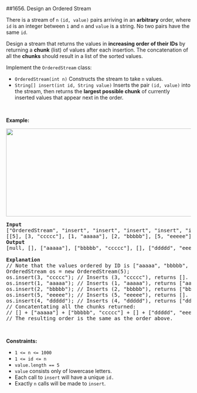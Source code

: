 ##1656. Design an Ordered Stream
<p>There is a stream of <code>n</code> <code>(id, value)</code> pairs arriving in an <strong>arbitrary</strong> order, where <code>id</code> is an integer between <code>1</code> and <code>n</code> and <code>value</code> is a string. No two pairs have the same <code>id</code>.</p>

<p>Design a stream that returns the values in <strong>increasing order of their IDs</strong> by returning a <strong>chunk</strong> (list) of values after each insertion. The concatenation of all the <strong>chunks</strong> should result in a list of the sorted values.</p>

<p>Implement the <code>OrderedStream</code> class:</p>

<ul>
	<li><code>OrderedStream(int n)</code> Constructs the stream to take <code>n</code> values.</li>
	<li><code>String[] insert(int id, String value)</code> Inserts the pair <code>(id, value</code><code>)</code> into the stream, then returns the <strong>largest possible chunk</strong> of currently inserted values that appear next in the order.</li>
</ul>

<p>&nbsp;</p>
<p><strong>Example:</strong></p>

<p><strong><img alt="" src="https://assets.leetcode.com/uploads/2020/11/10/q1.gif" style="width: 682px; height: 240px;" /></strong></p>

<pre>
<strong>Input</strong>
[&quot;OrderedStream&quot;, &quot;insert&quot;, &quot;insert&quot;, &quot;insert&quot;, &quot;insert&quot;, &quot;insert&quot;]
[[5], [3, &quot;ccccc&quot;], [1, &quot;aaaaa&quot;], [2, &quot;bbbbb&quot;], [5, &quot;eeeee&quot;], [4, &quot;ddddd&quot;]]
<strong>Output</strong>
[null, [], [&quot;aaaaa&quot;], [&quot;bbbbb&quot;, &quot;ccccc&quot;], [], [&quot;ddddd&quot;, &quot;eeeee&quot;]]

<strong>Explanation</strong>
// Note that the values ordered by ID is [&quot;aaaaa&quot;, &quot;bbbbb&quot;, &quot;ccccc&quot;, &quot;ddddd&quot;, &quot;eeeee&quot;].
OrderedStream os = new OrderedStream(5);
os.insert(3, &quot;ccccc&quot;); // Inserts (3, &quot;ccccc&quot;), returns [].
os.insert(1, &quot;aaaaa&quot;); // Inserts (1, &quot;aaaaa&quot;), returns [&quot;aaaaa&quot;].
os.insert(2, &quot;bbbbb&quot;); // Inserts (2, &quot;bbbbb&quot;), returns [&quot;bbbbb&quot;, &quot;ccccc&quot;].
os.insert(5, &quot;eeeee&quot;); // Inserts (5, &quot;eeeee&quot;), returns [].
os.insert(4, &quot;ddddd&quot;); // Inserts (4, &quot;ddddd&quot;), returns [&quot;ddddd&quot;, &quot;eeeee&quot;].
// Concatentating all the chunks returned:
// [] + [&quot;aaaaa&quot;] + [&quot;bbbbb&quot;, &quot;ccccc&quot;] + [] + [&quot;ddddd&quot;, &quot;eeeee&quot;] = [&quot;aaaaa&quot;, &quot;bbbbb&quot;, &quot;ccccc&quot;, &quot;ddddd&quot;, &quot;eeeee&quot;]
// The resulting order is the same as the order above.
</pre>

<p>&nbsp;</p>
<p><strong>Constraints:</strong></p>

<ul>
	<li><code>1 &lt;= n &lt;= 1000</code></li>
	<li><code>1 &lt;= id &lt;= n</code></li>
	<li><code>value.length == 5</code></li>
	<li><code>value</code>&nbsp;consists only of lowercase letters.</li>
	<li>Each call to <code>insert</code>&nbsp;will have a unique <code>id.</code></li>
	<li>Exactly <code>n</code> calls will be made to <code>insert</code>.</li>
</ul>
